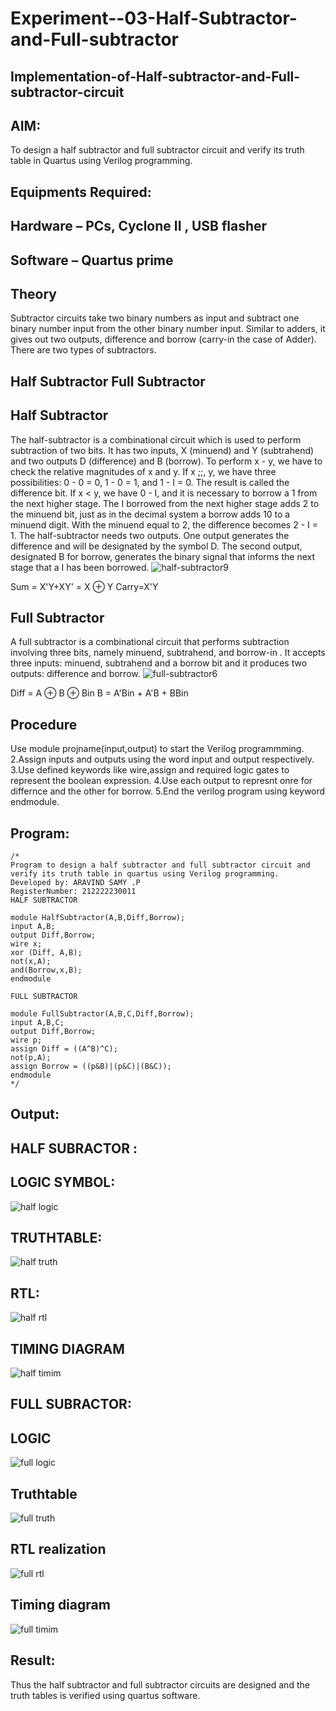 # Experiment--03-Half-Subtractor-and-Full-subtractor
## Implementation-of-Half-subtractor-and-Full-subtractor-circuit
## AIM:
To design a half subtractor and full subtractor circuit and verify its truth table in Quartus using Verilog programming.

## Equipments Required:
## Hardware – PCs, Cyclone II , USB flasher
## Software – Quartus prime
## Theory
Subtractor circuits take two binary numbers as input and subtract one binary number input from the other binary number input. Similar to adders, it gives out two outputs, difference and borrow (carry-in the case of Adder). There are two types of subtractors.

## Half Subtractor Full Subtractor
## Half Subtractor
The half-subtractor is a combinational circuit which is used to perform subtraction of two bits. It has two inputs, X (minuend) and Y (subtrahend) and two outputs D (difference) and B (borrow). To perform x - y, we have to check the relative magnitudes of x and y. If x ;;, y, we have three possibilities: 0 - 0 = 0, 1 - 0 = 1, and 1 - I = 0. The result is called the difference bit. If x < y, we have 0 - I, and it is necessary to borrow a 1 from the next higher stage. The I borrowed from the next higher stage adds 2 to the minuend bit, just as in the decimal system a borrow adds 10 to a minuend digit. With the minuend equal to 2, the difference becomes 2 - I = 1. The half-subtractor needs two outputs. One output generates the difference and will be designated by the symbol D. The second output, designated B for borrow, generates the binary signal that informs the next stage that a I has been borrowed.
![half-subtractor9](https://user-images.githubusercontent.com/36288975/166112538-58c3bc7c-ee5d-4e6a-ac8d-8e8328efe27a.png)


Sum = X'Y+XY' = X ⊕ Y
Carry=X'Y

## Full Subtractor
A full subtractor is a combinational circuit that performs subtraction involving three bits, namely minuend, subtrahend, and borrow-in . It accepts three inputs: minuend, subtrahend and a borrow bit and it produces two outputs: difference and borrow. 
![full-subtractor6](https://user-images.githubusercontent.com/36288975/166112541-24c68359-3de8-4674-ae22-8272ffc385ed.png)


Diff = A ⊕ B ⊕ Bin B = A'Bin + A'B + BBin

## Procedure
Use module projname(input,output) to start the Verilog programmming. 2.Assign inputs and outputs using the word input and output respectively. 3.Use defined keywords like wire,assign and required logic gates to represent the boolean expression. 4.Use each output to represnt onre for differnce and the other for borrow. 5.End the verilog program using keyword endmodule.




## Program:
```
/*
Program to design a half subtractor and full subtractor circuit and verify its truth table in quartus using Verilog programming.
Developed by: ARAVIND SAMY .P
RegisterNumber: 212222230011
HALF SUBTRACTOR

module HalfSubtractor(A,B,Diff,Borrow);
input A,B;
output Diff,Borrow;
wire x;
xor (Diff, A,B);
not(x,A);
and(Borrow,x,B);
endmodule

FULL SUBTRACTOR

module FullSubtractor(A,B,C,Diff,Borrow);
input A,B,C;
output Diff,Borrow;
wire p;
assign Diff = ((A^B)^C);
not(p,A);
assign Borrow = ((p&B)|(p&C)|(B&C));
endmodule
*/
```
## Output:
## HALF SUBRACTOR :
## LOGIC SYMBOL:

![half logic](https://user-images.githubusercontent.com/113497037/233172603-928312d2-27ad-413a-826a-28d0457c83a4.png)

## TRUTHTABLE:
![half truth](https://user-images.githubusercontent.com/113497037/233172647-1753aaa7-7560-4112-a0bb-eaff77987701.png)


## RTL:
![half rtl](https://user-images.githubusercontent.com/113497037/233172676-8bb35375-09ea-42cb-bf16-50246773a055.png)

## TIMING DIAGRAM
![half timim](https://user-images.githubusercontent.com/113497037/233172709-c0db8186-10b5-4eb9-af1c-f0b9f555f7b4.png)

## FULL SUBRACTOR:

## LOGIC
![full logic](https://user-images.githubusercontent.com/113497037/233172833-5b3e332e-e8aa-4326-8641-d03a4dbce6be.png)


## Truthtable

![full truth](https://user-images.githubusercontent.com/113497037/233172861-bd82c8c1-d76c-4be5-8e5d-78770cfdbcd9.png)


##  RTL realization
![full rtl](https://user-images.githubusercontent.com/113497037/233172893-b062457d-5fbb-4834-b087-b87a5ddb2f3a.png)


## Timing diagram 

![full timim](https://user-images.githubusercontent.com/113497037/233172924-a7e0f938-810b-4582-80d9-e6aafe93adf1.png)

## Result:
Thus the half subtractor and full subtractor circuits are designed and the truth tables is verified using quartus software.

